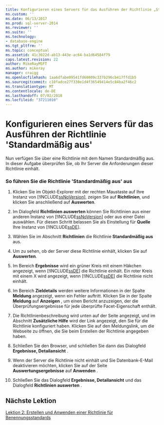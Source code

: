 ```yaml
---
title: Konfigurieren eines Servers für das Ausführen der Richtlinie „Standardmäßig aus“ | Microsoft-Dokumentation
ms.custom: ''
ms.date: 06/13/2017
ms.prod: sql-server-2014
ms.reviewer: ''
ms.suite: ''
ms.technology:
- database-engine
ms.tgt_pltfrm: ''
ms.topic: conceptual
ms.assetid: 41c3022d-ab13-443e-ac64-ba1d64584f79
caps.latest.revision: 22
author: MikeRayMSFT
ms.author: mikeray
manager: craigg
ms.openlocfilehash: 1aa6dfabe09541fd60809c337b296cb417ffd1b5
ms.sourcegitcommit: c18fadce27f330e1d4f36549414e5c84ba2f46c2
ms.translationtype: MT
ms.contentlocale: de-DE
ms.lasthandoff: 07/02/2018
ms.locfileid: "37211010"
---
```

# <a name="configure-a-server-to-run-the-off-by-default-policy"></a>Konfigurieren eines Servers für das Ausführen der Richtlinie 'Standardmäßig aus'
  Nun verfügen Sie über eine Richtlinie mit dem Namen Standardmäßig aus. In dieser Aufgabe überprüfen Sie, ob Ihr Server die Anforderungen dieser Richtlinie einhält.  
  
### <a name="to-run-the-off-by-default-policy"></a>So führen Sie die Richtlinie 'Standardmäßig aus' aus  
  
1.  Klicken Sie im Objekt-Explorer mit der rechten Maustaste auf Ihre Instanz von [!INCLUDE[ssNoVersion](../../includes/ssnoversion-md.md)], zeigen Sie auf **Richtlinien**, und klicken Sie anschließend auf **Auswerten**.  
  
2.  Im Dialogfeld **Richtlinien auswerten** können Sie Richtlinien aus einer anderen Instanz von [!INCLUDE[ssNoVersion](../../includes/ssnoversion-md.md)] oder aus einer Datei auswählen. Für diesen Schritt belassen Sie als Einstellung für **Quelle** Ihre Instanz von [!INCLUDE[ssDE](../../includes/ssde-md.md)].  
  
3.  Wählen Sie im Abschnitt **Richtlinien** die Richtlinie **Standardmäßig aus** aus.  
  
4.  Um zu sehen, ob der Server diese Richtlinie einhält, klicken Sie auf **Auswerten**.  
  
5.  Im Bereich **Ergebnisse** wird ein grüner Kreis mit einem Häkchen angezeigt, wenn [!INCLUDE[ssDE](../../includes/ssde-md.md)] die Richtlinie einhält. Ein roter Kreis mit einem X wird angezeigt, wenn [!INCLUDE[ssDE](../../includes/ssde-md.md)] die Richtlinie nicht einhält.  
  
6.  Im Bereich **Zieldetails** werden weitere Informationen in der Spalte **Meldung** angezeigt, wenn ein Fehler auftritt. Klicken Sie in der Spalte **Meldung** auf **Anzeigen** , um einen Bericht anzuzeigen, der die Überprüfungsergebnisse für jede überprüfte Facet-Eigenschaft enthält.  
  
7.  Die Richtlinienbeschreibung wird unten auf der Seite angezeigt, und im Abschnitt **Zusätzliche Hilfe** wird der Link angezeigt, den Sie für die Richtlinie konfiguriert haben. Klicken Sie auf den Meldungslink, um die Webseite zu öffnen, die Sie beim Erstellen der Richtlinie angegeben haben.  
  
8.  Schließen Sie den Browser, und schließen Sie dann das Dialogfeld **Ergebnisse, Detailansicht** .  
  
9. Wenn der Server die Richtlinie nicht einhält und Sie Datenbank-E-Mail deaktivieren möchten, klicken Sie auf der Seite **Auswertungsergebnisse** auf **Anwenden** .  
  
10. Schließen Sie das Dialogfeld **Ergebnisse, Detailansicht** und das Dialogfeld **Richtlinien auswerten** .  
  
## <a name="next-lesson"></a>Nächste Lektion  
 [Lektion 2: Erstellen und Anwenden einer Richtlinie für Benennungsstandards](lesson-2-create-and-apply-a-naming-standards-policy.md)  
  
  
